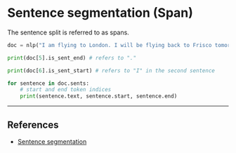 # Sentence segmentation (Span)

The sentence split is referred to as spans.

```Python
doc = nlp("I am flying to London. I will be flying back to Frisco tomorrow.")

print(doc[5].is_sent_end) # refers to "."

print(doc[6].is_sent_start) # refers to "I" in the second sentence

for sentence in doc.sents:
    # start and end token indices
    print(sentence.text, sentence.start, sentence.end)
```

---

## References

- [Sentence segmentation](https://ashutoshtripathi.com/2020/04/02/spacy-installation-and-basic-operations-nlp-text-processing-library/)
